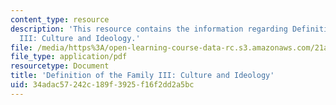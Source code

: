 ```yaml
---
content_type: resource
description: 'This resource contains the information regarding Definition of the Family
  III: Culture and Ideology.'
file: /media/https%3A/open-learning-course-data-rc.s3.amazonaws.com/21a-230j-the-contemporary-american-family-spring-2004/34adac57242c189f3925f16f2dd2a5bc_MIT21A_230JS04_defiiicul.pdf
file_type: application/pdf
resourcetype: Document
title: 'Definition of the Family III: Culture and Ideology'
uid: 34adac57-242c-189f-3925-f16f2dd2a5bc
---
```

